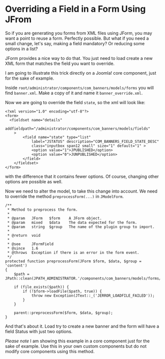 # Overriding a Field in a Form Using JFrom #

So if you are generating you forms from XML files using JForm, you may want a point to reuse a form. Perfectly possible. But what if you need a small change, let's say, making a field mandatory? Or reducing some options in a list?

JForm provides a nice way to do that. You just need to load create a new XML form that matches the field you want to override.

I am going to illustrate this trick directly on a Joomla! core component, just for the sake of example. 

Inside `root/administrator/components/com_banners/models/forms` you will find `banner.xml`. Make a copy of it and name it `banner_override.xml`.

Now we are going to override the field `state`, so the xml will look like:

    <?xml version="1.0" encoding="utf-8"?>
    <form>
      <fieldset name="details"
    		addfieldpath="/administrator/components/com_banners/models/fields"
    	>
    		<field name="state" type="list"
    			label="JSTATUS" description="COM_BANNERS_FIELD_STATE_DESC"
    			class="inputbox span12 small" size="1" default="1" >
    			<option value="1">JPUBLISHED</option>
    			<option value="0">JUNPUBLISHED</option>
    		</field>
    	</fieldset>
    </form>
  
with the difference that it contains fewer options. Of course, changing other options are possible as well.

Now we need to alter the model, to take this change into account. We need to override the method `preprocessForm(...)` in `JModelForm`.

    /**
  	 * Method to preprocess the form.
  	 *
  	 * @param   JForm   $form    A JForm object.
  	 * @param   mixed   $data    The data expected for the form.
  	 * @param   string  $group   The name of the plugin group to import.
  	 *
  	 * @return  void
  	 *
  	 * @see     JFormField
  	 * @since   1.6
  	 * @throws  Exception if there is an error in the form event.
  	 */
  	protected function preprocessForm(JForm $form, $data, $group = 'content')
  	{
  		$path = JPath::clean(JPATH_ADMINISTRATOR.'/components/com_banners/models/forms/banner_override.xml');
  		
  		if (file_exists($path)) {
  			if (!$form->loadFile($path, true)) {
  				throw new Exception(JText::_('JERROR_LOADFILE_FAILED'));
  			}
  		}		
  		
  		parent::preprocessForm($form, $data, $group);
  	}
    
And that's about it. Load try to create a new banner and the form will have a field Status with just two options.

*Please note* I am showing this example in a core component just for the sake of example. Use this in your own custom components but do not modify core components using this method. 
